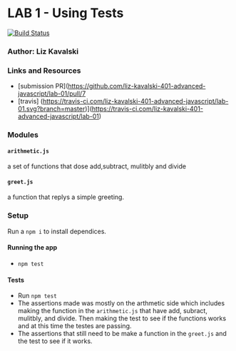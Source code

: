 # LAB 1 - Using Tests
[![Build Status](https://travis-ci.com/liz-kavalski-401-advanced-javascript/lab-01.svg?branch=master)](https://travis-ci.com/liz-kavalski-401-advanced-javascript/lab-01)

### Author: Liz Kavalski

### Links and Resources
* [submission PR](https://github.com/liz-kavalski-401-advanced-javascript/lab-01/pull/7
* [travis] (https://travis-ci.com/liz-kavalski-401-advanced-javascript/lab-01.svg?branch=master)](https://travis-ci.com/liz-kavalski-401-advanced-javascript/lab-01)

### Modules
#### `arithmetic.js`
a set of functions that dose add,subtract, mulitbly and divide
#### `greet.js`
a function that replys a simple greeting.
### Setup
Run a `npm i` to install dependices. 
#### Running the app
* `npm test`

#### Tests
* Run `npm test`
* The assertions made was mostly on the arthmetic side which includes making the function in the `arithmetic.js` that have add, subract, mulitbly, and divide. Then making the test to see if the functions works and at this time the testes are passing.
* The assertions that still need to be make a function in the `greet.js` and the test to see if it works. 



